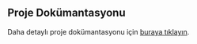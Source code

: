 ## Proje Dokümantasyonu  
Daha detaylı proje dokümantasyonu için [buraya tıklayın](https://docs.google.com/document/d/1LgZSyvR6xoBX4qC8kmY76_NV-XgvARg4xFUCz6VkaEo/edit?usp=sharing).
